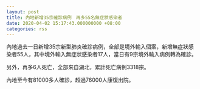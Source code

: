 ```yaml
---
layout: post
title: 內地新增35宗確診病例　再多55名無症狀感染者
date: 2020-04-02 15:17:43.000000000 +08:00
categories: rss
---
```


內地過去一日新增35宗新型肺炎確診病例，全部是境外輸入個案，新增無症狀感染者55人，其中境外輸入無症狀感染者17人，當日有9宗境外輸入病例轉為確診。

另外，再多6人死亡，全部來自湖北，累計死亡病例3318宗。

內地至今有81000多人確診，超過76000人康復出院。
